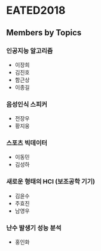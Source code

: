 # EATED2018

## Members by Topics


### 인공지능 알고리즘
 * 이장희
 * 김진호
 * 함근상
 * 이종길
 
### 음성인식 스피커
 * 전장우
 * 황지웅

### 스포츠 빅데이터
 * 이동민
 * 김성하 
 
### 새로운 형태의 HCI (보조공학 기기)
 * 김윤수
 * 주효진
 * 남영우
 
### 난수 발생기 성능 분석
 * 홍인화
